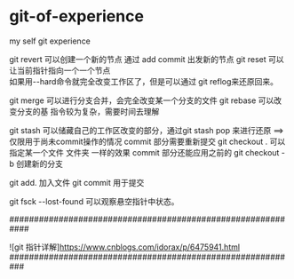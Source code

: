 # git-of-experience
my self git experience

git revert 可以创建一个新的节点 通过 add commit 出发新的节点
git reset 可以让当前指针指向一个一个节点  
如果用--hard命令就完全改变工作区了，但是可以通过 git reflog来还原回来。


git merge 可以进行分支合并，会完全改变某一个分支的文件
git rebase 可以改变分支的基 指令较为复杂，需要时间去理解

git stash 可以储藏自己的工作区改变的部分，通过git stash pop 来进行还原  ==> 仅限用于尚未commit操作的情况  commit 部分需要重新提交
git checkout .  可以指定某一个文件 文件夹 一样的效果  commit 部分还能应用之前的
git checkout -b 创建新的分支

git add. 加入文件
git commit 用于提交

git fsck --lost-found  可以观察悬空指针中状态。

############################################################ 

![git 指针详解]https://www.cnblogs.com/idorax/p/6475941.html
###########################################################



